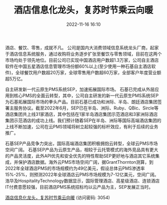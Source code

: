 ﻿---
title: 酒店信息化龙头，复苏时节乘云向暖
date: 2022-11-16 16:10
tags:
- 石基信息 
updated: 1970-01-01 08:00:00
---

酒店、餐饮、零售，成就不凡。
公司是国内大消费领域信息系统龙头厂商，起家于酒店信息系统服务，通过收购将业务逐步扩张至餐饮与零售领域，目前在这两个市场均处于领先地位。目前公司已实现中国酒店用户数超1.3万家，公司自主酒店软件在中国五星酒店信息管理市场份额60%以上(至少使用一种石基自主酒店软件)，全球餐饮用户数超20万家，全球零售用户数超60万家，全部客户年度营业额超5万亿。

自主研发新一代云原生PMS系统SEP，加速拓展国际市场。
石基已完成从外层应用到核心PMS的全面云转型，其中，公司自主研发的新一代云原生PMS系统SEP为石基拓展国际市场的拳头产品。目前石基已成功和洲际、半岛、朗廷酒店集团签署主服务协议。截至2022年6月，SEP已在半岛、洲际、Ruby、QBic、Sircle等酒店集团共上线31家酒店，其中包括在1家半岛酒店集团示范酒店和3家洲际酒店集团示范酒店的成功上线。我们预计随着SEP在半岛、洲际等国际高端酒店集团的上线不断加速，公司在云PMS领域将树立起较强的标杆效应，有利于后续的业务推广。
<!-- more -->
石基SEP产品竞争力突出，国际高端酒店集团积极拥抱云转型，全球云PMS市场空间广阔。
石基SEP产品为云原生产品，相较于云托管模式的海外竞品具有更大的产品灵活度，此外API优先和安全优先的特性帮助SEP更好地与酒店其它系统集成，并保护酒店数据。海外云PMS市场空间广阔，据GrantThornton测算，到2022年全球酒店PMS的市场规模约为49亿美元，假设总体云PMS渗透率15%-25%，则预测2022年全球酒店云PMS市场规模为7-12亿美元，空间广阔。浩华及HospitalityTechnology数据显示，国际管理酒店、高星级酒店、连锁酒店IT付费意愿较强，目前酒店PMS系统招标均以云产品为主，SEP发展正当时。

[酒店信息化龙头，复苏时节乘云向暖](https://url12.ctfile.com/f/3948612-724535964-dac26d?p=3054)
(访问密码: 3054)

